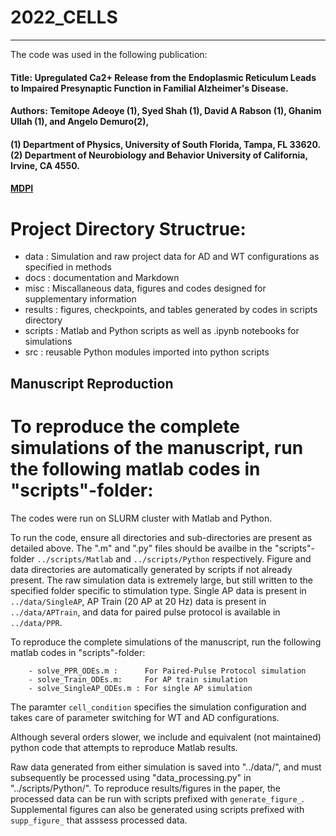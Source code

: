 # 2022_CELLS
___________________________________________________________________________________________________________________________________________________________________________________

The code was used in the following publication:

#### Title: Upregulated Ca2+ Release from the Endoplasmic Reticulum Leads to Impaired Presynaptic Function in Familial Alzheimer's Disease.
#### Authors:  Temitope Adeoye (1), Syed Shah (1), David A Rabson (1), Ghanim Ullah (1), and Angelo Demuro(2), 
#### (1) Department of Physics, University of South Florida, Tampa, FL 33620. (2) Department of Neurobiology and Behavior University of California, Irvine, CA 4550. 

#### [MDPI](https://www.mdpi.com/2073-4409/11/14/2167)


# Project Directory Structrue:

- data : Simulation and raw project data for AD and WT configurations as specified in methods
- docs : documentation and Markdown
- misc : Miscallaneous data, figures and codes designed for supplementary information
- results : figures, checkpoints, and tables generated by codes in scripts directory 
- scripts : Matlab and Python scripts as well as .ipynb notebooks for simulations
- src : reusable Python modules imported into python scripts

## Manuscript Reproduction

To reproduce the complete simulations of the manuscript, run the following matlab codes in "scripts"-folder:
===========================================================================================================

The codes were run on SLURM cluster with Matlab and Python. 

To run the code, ensure all directories and sub-directories are present as detailed above. The ".m" and ".py" files should be availbe in the "scripts"-folder `../scripts/Matlab` and `../scripts/Python` respectively. Figure and data directories are automatically generated by scripts if not already present. The raw simulation data is extremely large, but still written to the specified folder specific to stimulation type. Single AP data is present in `../data/SingleAP`, AP Train (20 AP at 20 Hz) data is present in `../data/APTrain`, and data for paired pulse protocol is available in `../data/PPR`.

To reproduce the complete simulations of the manuscript, run the following matlab codes in "scripts"-folder:

        - solve_PPR_ODEs.m :      For Paired-Pulse Protocol simulation
        - solve_Train_ODEs.m:     For AP train simulation
        - solve_SingleAP_ODEs.m : For single AP simulation 

The paramter ```cell_condition``` specifies the simulation configuration and takes care of parameter switching for WT and AD configurations. 

Although several orders slower, we include and equivalent (not maintained) python code that attempts to reproduce Matlab results.

Raw data generated from either simulation is saved into "../data/<stimulation condition>", and must subsequently be processed using "data_processing.py" in "../scripts/Python/". To reproduce results/figures in the paper, the processed data can be run with scripts prefixed with `generate_figure_`. Supplemental figures can also be generated using scripts prefixed with `supp_figure_` that asssess processed data.
